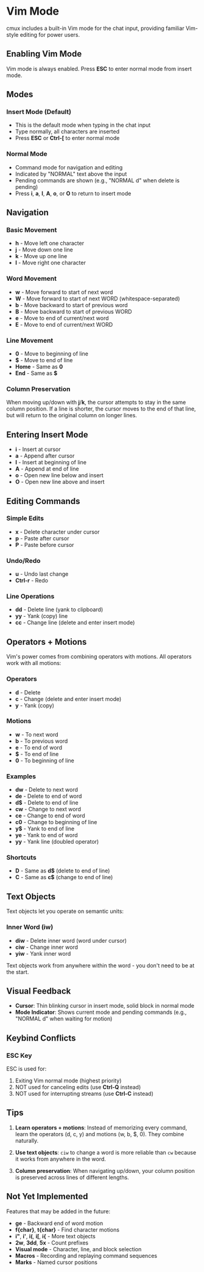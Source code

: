 <!-- Keep this file in sync with:
     - src/components/VimTextArea.tsx (implementation)
     - src/utils/vim.ts (core logic)
     - src/utils/vim.test.ts (test suite)
-->

# Vim Mode

cmux includes a built-in Vim mode for the chat input, providing familiar Vim-style editing for power users.

## Enabling Vim Mode

Vim mode is always enabled. Press **ESC** to enter normal mode from insert mode.

## Modes

### Insert Mode (Default)

- This is the default mode when typing in the chat input
- Type normally, all characters are inserted
- Press **ESC** or **Ctrl-[** to enter normal mode

### Normal Mode

- Command mode for navigation and editing
- Indicated by "NORMAL" text above the input
- Pending commands are shown (e.g., "NORMAL d" when delete is pending)
- Press **i**, **a**, **I**, **A**, **o**, or **O** to return to insert mode

## Navigation

### Basic Movement

- **h** - Move left one character
- **j** - Move down one line
- **k** - Move up one line
- **l** - Move right one character

### Word Movement

- **w** - Move forward to start of next word
- **W** - Move forward to start of next WORD (whitespace-separated)
- **b** - Move backward to start of previous word
- **B** - Move backward to start of previous WORD
- **e** - Move to end of current/next word
- **E** - Move to end of current/next WORD

### Line Movement

- **0** - Move to beginning of line
- **$** - Move to end of line
- **Home** - Same as **0**
- **End** - Same as **$**

### Column Preservation

When moving up/down with **j**/**k**, the cursor attempts to stay in the same column position. If a line is shorter, the cursor moves to the end of that line, but will return to the original column on longer lines.

## Entering Insert Mode

- **i** - Insert at cursor
- **a** - Append after cursor
- **I** - Insert at beginning of line
- **A** - Append at end of line
- **o** - Open new line below and insert
- **O** - Open new line above and insert

## Editing Commands

### Simple Edits

- **x** - Delete character under cursor
- **p** - Paste after cursor
- **P** - Paste before cursor

### Undo/Redo

- **u** - Undo last change
- **Ctrl-r** - Redo

### Line Operations

- **dd** - Delete line (yank to clipboard)
- **yy** - Yank (copy) line
- **cc** - Change line (delete and enter insert mode)

## Operators + Motions

Vim's power comes from combining operators with motions. All operators work with all motions:

### Operators

- **d** - Delete
- **c** - Change (delete and enter insert mode)
- **y** - Yank (copy)

### Motions

- **w** - To next word
- **b** - To previous word
- **e** - To end of word
- **$** - To end of line
- **0** - To beginning of line

### Examples

- **dw** - Delete to next word
- **de** - Delete to end of word
- **d$** - Delete to end of line
- **cw** - Change to next word
- **ce** - Change to end of word
- **c0** - Change to beginning of line
- **y$** - Yank to end of line
- **ye** - Yank to end of word
- **yy** - Yank line (doubled operator)

### Shortcuts

- **D** - Same as **d$** (delete to end of line)
- **C** - Same as **c$** (change to end of line)

## Text Objects

Text objects let you operate on semantic units:

### Inner Word (iw)

- **diw** - Delete inner word (word under cursor)
- **ciw** - Change inner word
- **yiw** - Yank inner word

Text objects work from anywhere within the word - you don't need to be at the start.

## Visual Feedback

- **Cursor**: Thin blinking cursor in insert mode, solid block in normal mode
- **Mode Indicator**: Shows current mode and pending commands (e.g., "NORMAL d" when waiting for motion)

## Keybind Conflicts

### ESC Key

ESC is used for:

1. Exiting Vim normal mode (highest priority)
2. NOT used for canceling edits (use **Ctrl-Q** instead)
3. NOT used for interrupting streams (use **Ctrl-C** instead)

## Tips

1. **Learn operators + motions**: Instead of memorizing every command, learn the operators (d, c, y) and motions (w, b, $, 0). They combine naturally.

2. **Use text objects**: `ciw` to change a word is more reliable than `cw` because it works from anywhere in the word.

3. **Column preservation**: When navigating up/down, your column position is preserved across lines of different lengths.

## Not Yet Implemented

Features that may be added in the future:

- **ge** - Backward end of word motion
- **f{char}**, **t{char}** - Find character motions
- **i"**, **i'**, **i(**, **i[**, **i{** - More text objects
- **2w**, **3dd**, **5x** - Count prefixes
- **Visual mode** - Character, line, and block selection
- **Macros** - Recording and replaying command sequences
- **Marks** - Named cursor positions
